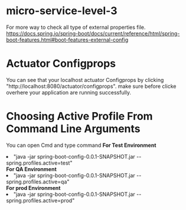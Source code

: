 # micro-service-level-3
For more way to check all type of external properties file. https://docs.spring.io/spring-boot/docs/current/reference/html/spring-boot-features.html#boot-features-external-config
# Actuator Configprops
You can see that your localhost actuator Configprops by clicking "http://localhost:8080/actuator/configprops". make sure before clicke overhere your application are running successfully. 
# Choosing Active Profile From Command Line Arguments
You can open Cmd and type command
<b>For Test Environment</b>
<li>"java -jar spring-boot-config-0.0.1-SNAPSHOT.jar --spring.profiles.active=test"</li>
<b>For QA Environment</b>
<li>"java -jar spring-boot-config-0.0.1-SNAPSHOT.jar --spring.profiles.active=qa"</li>
<b>For prod Environment</b>
<li>"java -jar spring-boot-config-0.0.1-SNAPSHOT.jar --spring.profiles.active=prod"</li>

